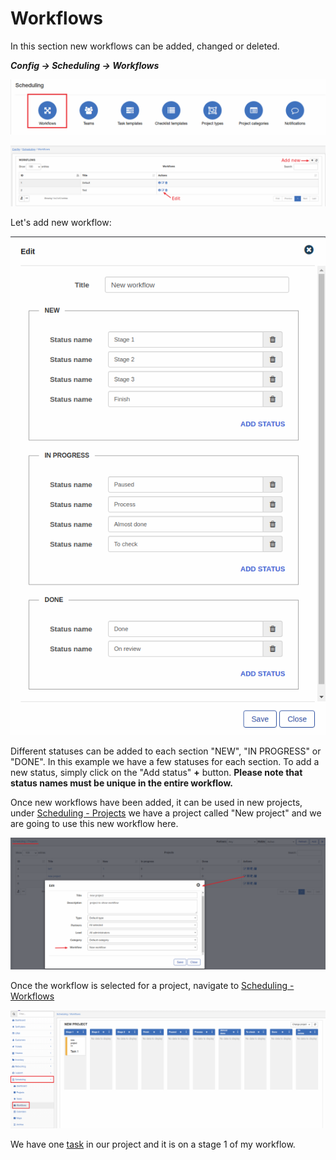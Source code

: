 Workflows
=============
In this section new workflows can be added, changed or deleted.

**_Config -> Scheduling -> Workflows_**

![icon](workflows.png)

![list](list.png)

Let's add new workflow:

![edit](create_workflow.png)

Different statuses can be added to each section "NEW", "IN PROGRESS" or "DONE". In this example we have a few statuses for each section. To add a new status, simply click on the "Add status" **+** button. **Please note that status names must be unique in the entire workflow.**

Once new workflows have been added, it can be used in new projects, under [Scheduling - Projects](scheduling/projects/projects.md) we have a project called "New project" and we are going to use this new workflow here.

![edit project](edit_project.png)

Once the workflow is selected for a project, navigate to [Scheduling - Workflows](scheduling/workflows/workflows.md)

![workflow result](workflow.png)

We have one [task](scheduling/tasks/tasks.md) in our project and it is on a stage 1 of my workflow.
